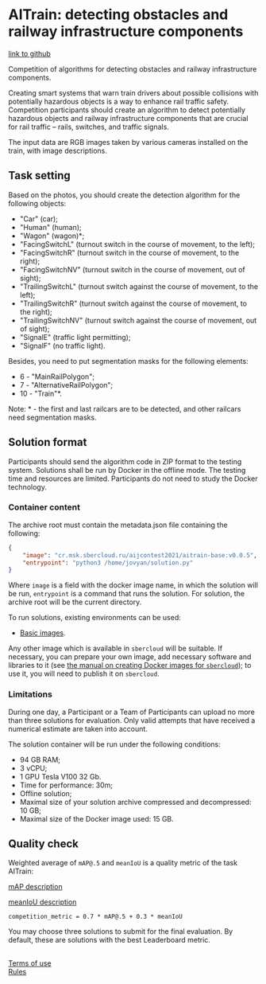 AITrain: detecting obstacles and railway infrastructure components
=================================
[link to github](https://github.com/sberbank-ai/railway_infrastructure_detection_aij2021/blob/main/readme_en.md)

Competition of algorithms for detecting obstacles and railway infrastructure components.  

Creating smart systems that warn train drivers about possible collisions with potentially hazardous objects is a way to enhance rail traffic safety. Competition participants should create an algorithm to detect potentially hazardous objects and railway infrastructure components that are crucial for rail traffic – rails, switches, and traffic signals.

The input data are RGB images taken by various cameras installed on the train, with image descriptions.


## Task setting

Based on the photos, you should create the detection algorithm for the following objects:
- "Car" (car);
- "Human" (human);
- "Wagon" (wagon)*;
- "FacingSwitchL" (turnout switch in the course of movement, to the left);
- "FacingSwitchR" (turnout switch in the course of movement, to the right);
- "FacingSwitchNV" (turnout switch in the course of movement, out of sight);
- "TrailingSwitchL" (turnout switch against the course of movement, to the left);
- "TrailingSwitchR" (turnout switch against the course of movement, to the right);
- "TrailingSwitchNV" (turnout switch against the course of movement, out of sight);
- "SignalE" (traffic light permitting);
- "SignalF" (no traffic light).

Besides, you need to put segmentation masks for the following elements:
 - 6 - "MainRailPolygon";
 - 7 - "AlternativeRailPolygon";
 - 10 - "Train"*.

Note: * - the first and last railcars are to be detected, and other railcars need segmentation masks.


## Solution format

Participants should send the algorithm code in ZIP format to the testing system. Solutions shall be run by Docker in the offline mode. The testing time and resources are limited. Participants do not need to study the Docker technology.

### Container content

The archive root must contain the metadata.json file containing the following:
```json
{
    "image": "cr.msk.sbercloud.ru/aijcontest2021/aitrain-base:v0.0.5",
    "entrypoint": "python3 /home/jovyan/solution.py"
}
```

Where `image` is a field with the docker image name, in which the solution will be run, `entrypoint` is a command that runs the solution. For solution, the archive root will be the current directory. 

To run solutions, existing environments can be used:

- [Basic images](https://docs.sbercloud.ru/aicloud/mlspace/concepts/environments__basic-images-for-training.html).

Any other image which is available in `sbercloud` will be suitable. If necessary, you can prepare your own image, add necessary software and libraries to it (see [the manual on creating Docker images for `sbercloud`](https://github.com/sberbank-ai/no_fire_with_ai_aij2021/blob/main/sbercloud_instruction.md)); to use it, you will need to publish it on `sbercloud`.

### Limitations

During one day, a Participant or a Team of Participants can upload no more than three solutions for evaluation. Only valid attempts that have received a numerical estimate are taken into account.  

The solution container will be run under the following conditions:

- 94 GB RAM;
- 3 vCPU;
- 1 GPU Tesla V100 32 Gb.
- Time for performance: 30m;
- Offline solution;
- Maximal size of your solution archive compressed and decompressed: 10 GB;
- Maximal size of the Docker image used: 15 GB.

## Quality check

Weighted average of `mAP@.5` and `meanIoU` is a quality metric of the task AITrain:

[mAP description](https://cocodataset.org/#detection-eval)  

[meanIoU description](https://www.tensorflow.org/api_docs/python/tf/keras/metrics/MeanIoU)

```
competition_metric = 0.7 * mAP@.5 + 0.3 * meanIoU
```

You may choose three solutions to submit for the final evaluation. By default, these are solutions with the best Leaderboard metric.


##
[Terms of use](https://api.dsworks.ru/dsworks-transfer/api/v1/public/file/terms_of_use_en.pdf/download)  
[Rules](https://api.dsworks.ru/dsworks-transfer/api/v1/public/file/rules_en.pdf/download)
